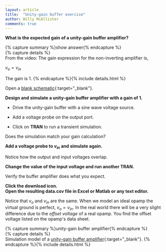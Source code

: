 ```yaml
---
layout: article
title:  "Unity-gain buffer exercise"
author: Willy McAllister
comments: true
---
```


**What is the expected gain of a unity-gain buffer amplifier?**

{% capture summary %}show answer{% endcapture %}  
{% capture details %}  
From the video: The gain expression for the non-inverting amplifier is,

$v_o = v_{in}$  

The gain is $1$.
{% endcapture %}{% include details.html %}

Open a [blank schematic](https://spinningnumbers.org/circuit-sandbox/index.html){:target="_blank"}.

**Design and simulate a unity-gain buffer amplifier with a gain of $1$.**

* Drive the unity-gain buffer with a sine wave voltage source.

* Add a voltage probe on the output port.

* Click on **TRAN** to run a transient simulation.

Does the simulation match your gain calculation?

**Add a voltage probe to $v_{in}$ and simulate again.**

Notice how the output and input voltages overlap.

**Change the value of the input voltage and run another TRAN.**

Verify the buffer amplifier does what you expect.
 
**Click the <i class="fas fa-download fa-lg" ></i> download icon.**  
**Open the resulting data.csv file in Excel or Matlab or any text editor.**

Notice that $v_o$ and $v_{in}$ are the same. When we model an ideal opamp the virtual ground is perfect, $v_o = v_{in}$. In the real world there will be a very slight difference due to the *offset voltage* of a real opamp. You find the offset voltage listed on the opamp's data sheet.

{% capture summary %}unity-gain buffer amplifier{% endcapture %}  
{% capture details %}    
Simulation model of a [unity-gain buffer amplifier](https://spinningnumbers.org/circuit-sandbox/index.html?value=[["g",[208,104,0],{"_json_":0},["0"]],["g",[72,152,0],{"_json_":1},["0"]],["w",[72,104,72,88]],["v",[72,104,0],{"name":"","value":"sin(0,1,1000,0,0)","_json_":3},["1","0"]],["L",[272,96,0],{"label":"vout","_json_":4},["vout"]],["w",[168,144,248,144]],["w",[168,104,168,144]],["w",[184,104,168,104]],["o",[184,88,0],{"A":"30000","_json_":8},["1","vout","vout","0"]],["w",[248,144,248,96]],["w",[272,96,248,96]],["w",[232,96,248,96]],["s",[272,96,0],{"color":"green","offset":"0","_json_":12},["vout"]],["w",[72,88,184,88]],["view",15.659999999999997,42.292,2.44140625,"50","10","1G",null,"100","0.009","1000"]]){:target="_blank"}.
{% endcapture %}{% include details.html %}